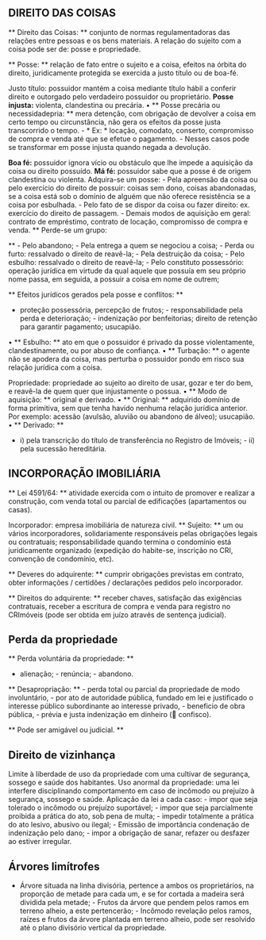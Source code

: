 ## DIREITO DAS COISAS

** Direito das Coisas: ** conjunto de normas regulamentadoras das relações entre pessoas e os bens materiais. A relação do sujeito com a coisa pode ser de: posse e propriedade.


** Posse: ** relação de fato entre o sujeito e a coisa, efeitos na órbita do direito, juridicamente protegida se exercida a justo título ou de boa-fé.  


Justo título: possuidor mantém a coisa mediante título hábil a conferir direito e outorgado pelo verdadeiro possuidor ou proprietário. **Posse injusta:**  violenta, clandestina ou precária. • ** Posse precária ou necessidadepria: ** mera detenção, com obrigação de devolver a coisa em certo tempo ou circunstância, não gera os efeitos da posse justa transcorrido o tempo. - * Ex: * locação, comodato, conserto, compromisso de compra e venda até que se efetue o pagamento. - Nesses casos pode se transformar em posse injusta quando negada a devolução.







**Boa fé:** possuidor ignora vício ou obstáculo que lhe impede a aquisição da coisa ou direito possuído.
 **Má fé:** possuidor sabe que a posse é de origem clandestina ou violenta. 
 Adquira-se um posse:  - Pela apreensão da coisa ou pelo exercício do direito de possuir: coisas sem dono, coisas abandonadas, se a coisa está sob o domínio de alguém que não oferece resistência se a coisa por esbulhada. - Pelo fato de se dispor da coisa ou fazer direito: ex. exercício do direito de passagem. - Demais modos de aquisição em geral: contrato de empréstimo, contrato de locação, compromisso de compra e venda. ** Perde-se um grupo:

  





** - Pelo abandono; - Pela entrega a quem se negociou a coisa; - Perda ou furto: ressalvado o direito de reavê-la; - Pela destruição da coisa; - Pelo esbulho: ressalvado o direito de reavê-la; - Pelo constituto possessório: operação jurídica em virtude da qual aquele que possuía em seu próprio nome passa, em seguida, a possuir a coisa em nome de outrem;  








** Efeitos jurídicos gerados pela posse e conflitos: **  

- proteção possessória, percepção de frutos; - responsabilidade pela perda e deterioração; - indenização por benfeitorias; direito de retenção para garantir pagamento; usucapião.



• ** Esbulho: ** ato em que o possuidor é privado da posse violentamente, clandestinamente, ou por abuso de confiança. • ** Turbação: ** o agente não se apodera da coisa, mas perturba o possuidor pondo em risco sua relação jurídica com a coisa.






Propriedade: propriedade ao sujeito ao direito de usar, gozar e ter do bem, e reavê-la de quem quer que injustamente o possua. • ** Modo de aquisição: ** original e derivado. • ** Original: ** adquirido domínio de forma primitiva, sem que tenha havido nenhuma relação jurídica anterior. Por exemplo: acessão (avulsão, aluvião ou abandono de álveo); usucapião. • ** Derivado: **





 
- i) pela transcrição do título de transferência no Registro de Imóveis; - ii) pela sucessão hereditária.




## INCORPORAÇÃO IMOBILIÁRIA

** Lei 4591/64: ** atividade exercida com o intuito de promover e realizar a construção, com venda total ou parcial de edificações (apartamentos ou casas).

Incorporador: empresa imobiliária de natureza civil. ** Sujeito: ** um ou vários incorporadores, solidariamente responsáveis ​​pelas obrigações legais ou contratuais; responsabilidade quando termina o condomínio está juridicamente organizado (expedição do habite-se, inscrição no CRI, convenção de condomínio, etc).  


** Deveres do adquirente: ** cumprir obrigações previstas em contrato, obter informações / certidões / declarações pedidos pelo incorporador.

** Direitos do adquirente: ** receber chaves, satisfação das exigências contratuais, receber a escritura de compra e venda para registro no CRImóveis (pode ser obtida em juízo através de sentença judicial).

## Perda da propriedade

** Perda voluntária da propriedade: ** 

- alienação; - renúncia; - abandono.



** Desapropriação: ** - perda total ou parcial da propriedade de modo involuntário, - por ato de autoridade pública, fundado em lei e justificado o interesse público subordinante ao interesse privado, - beneficio de obra pública, - prévia e justa indenização em dinheiro ( confisco).





** Pode ser amigável ou judicial. **

## Direito de vizinhança

Limite à liberdade de uso da propriedade com uma cultivar de segurança, sossego e saúde dos habitantes. Uso anormal da propriedade: uma lei interfere disciplinando comportamento em caso de incômodo ou prejuízo à segurança, sossego e saúde. Aplicação da lei a cada caso: - impor que seja tolerado o incômodo ou prejuízo suportável; - impor que seja parcialmente proibida a prática do ato, sob pena de multa; - impedir totalmente a prática do ato lesivo, abusivo ou ilegal; - Emissão de importância condenação de indenização pelo dano; - impor a obrigação de sanar, refazer ou desfazer ao estiver irregular.








## Árvores limítrofes

- Árvore situada na linha divisória, pertence a ambos os proprietários, na proporção de metade para cada um, e se for cortada a madeira será dividida pela metade; - Frutos da árvore que pendem pelos ramos em terreno alheio, a este pertencerão; - Incômodo revelação pelos ramos, raízes e frutos da árvore plantada em terreno alheio, pode ser resolvido até o plano divisório vertical da propriedade.






<!--stackedit_data:
eyJoaXN0b3J5IjpbMTM2ODI0MTUzNywtNTAzNzQ2NTUsODIxNT
QxNzk1LDE3NTQ0MjAxMTJdfQ==
-->